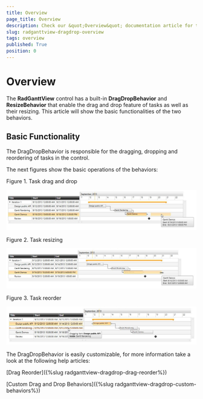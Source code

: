 ```yaml
---
title: Overview
page_title: Overview
description: Check our &quot;Overview&quot; documentation article for the RadGanttView {{ site.framework_name }} control.
slug: radganttview-dragdrop-overview
tags: overview
published: True
position: 0
---
```


# Overview

The __RadGanttView__ control has a built-in __DragDropBehavior__ and __ResizeBehavior__ that enable the drag and drop feature of tasks as well as their resizing. This article will show the basic functionalities of the two behaviors.

## Basic Functionality

The DragDropBehavior is responsible for the dragging, dropping and reordering of tasks in the control.

The next figures show the basic operations of the behaviors:

Figure 1. Task drag and drop

![radganttview-dragdrop-overview-1](images/radganttview-dragdrop-overview-1.jpg)

Figure 2. Task resizing

![radganttview-dragdrop-overview-2](images/radganttview-dragdrop-overview-2.jpg)

 Figure 3. Task reorder
 
 ![radganttview-dragdrop-overview-3](images/radganttview-dragdrop-overview-3.jpg)

The DragDropBehavior is easily customizable, for more information take a look at the following help articles:

[Drag Reorder]({%slug radganttview-dragdrop-drag-reorder%})

[Custom Drag and Drop Behaviors]({%slug radganttview-dragdrop-custom-behaviors%})